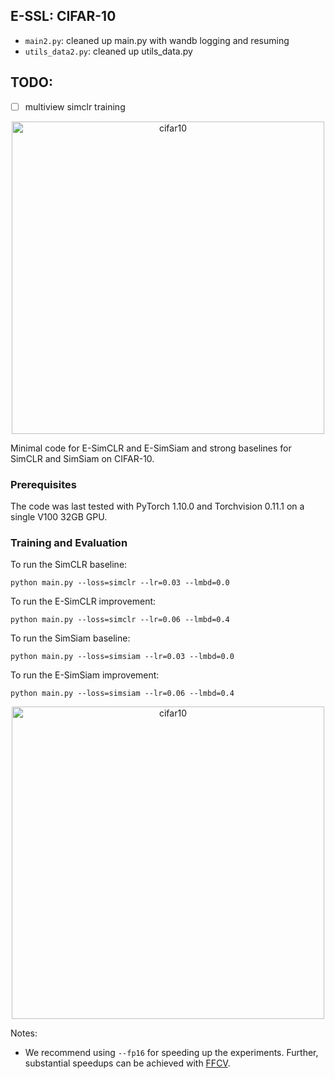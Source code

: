 E-SSL: CIFAR-10
---------------------------------------------------------------

- `main2.py`: cleaned up main.py with wandb logging and resuming
- `utils_data2.py`: cleaned up utils_data.py

## TODO:
- [ ] multiview simclr training


<p align="center">
  <img width="500" alt="cifar10" src="https://user-images.githubusercontent.com/19780421/147094896-0b1166d5-742a-4a87-bad0-9e04741256bc.png">
</p>

Minimal code for E-SimCLR and E-SimSiam and strong baselines for SimCLR and SimSiam on CIFAR-10.

### Prerequisites

The code was last tested with PyTorch 1.10.0 and Torchvision 0.11.1 on a single V100 32GB GPU.

### Training and Evaluation

To run the SimCLR baseline:

```
python main.py --loss=simclr --lr=0.03 --lmbd=0.0
```

To run the E-SimCLR improvement:

```
python main.py --loss=simclr --lr=0.06 --lmbd=0.4
```

To run the SimSiam baseline:

```
python main.py --loss=simsiam --lr=0.03 --lmbd=0.0
```

To run the E-SimSiam improvement:

```
python main.py --loss=simsiam --lr=0.06 --lmbd=0.4
```

<p align="center">
  <img width="500" alt="cifar10" src="https://user-images.githubusercontent.com/19780421/147096631-eb06b429-ea1c-4420-88ac-be4751af05ea.png">
</p>

Notes:

* We recommend using `--fp16` for speeding up the experiments. Further, substantial speedups can be achieved
  with [FFCV](https://github.com/libffcv/ffcv).

